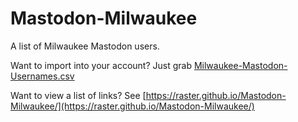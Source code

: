 # Mastodon-Milwaukee

A list of Milwaukee Mastodon users.

Want to import into your account? Just grab [Milwaukee-Mastodon-Usernames.csv](https://raster.github.io/Mastodon-Milwaukee/Milwaukee-Mastodon-Usernames.csv)

Want to view a list of links? See [https://raster.github.io/Mastodon-Milwaukee/](https://raster.github.io/Mastodon-Milwaukee/)


